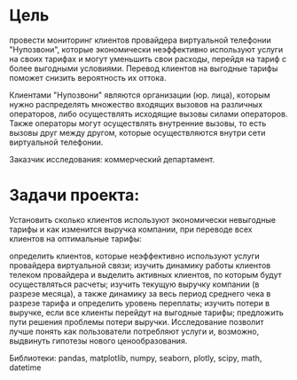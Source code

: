 # Цель
провести мониторинг клиентов провайдера виртуальной телефонии "Нупозвони", которые экономически неэффективно используют услуги на своих тарифах и могут уменьшить свои расходы, перейдя на тариф с более выгодными условиями. Перевод клиентов на выгодные тарифы поможет снизить вероятность их оттока.

Клиентами "Нупозвони" являются организации (юр. лица), которым нужно распределять множество входящих вызовов на различных операторов, либо осуществлять исходящие вызовы силами операторов. Также операторы могут осуществлять внутренние вызовы, то есть вызовы друг между другом, которые осуществляются внутри сети виртуальной телефонии.

Заказчик исследования: коммерческий департамент.

# Задачи проекта:

Установить сколько клиентов используют экономически невыгодные тарифы и как изменится выручка компании, при переводе всех клиентов на оптимальные тарифы:

определить клиентов, которые неэффективно используют услуги провайдера виртуальной связи;
изучить динамику работы клиентов телеком провайдера и выделить активных клиентов, по которым будут осуществляться расчеты;
изучить текущую выручку компании (в разрезе месяца), а также динамику за весь период среднего чека в разрезе тарифа и определить уровень переплаты;
изучить потери в выручке, если все клиенты перейдут на выгодные тарифы;
предложить пути решения проблемы потери выручки.
Исследование позволит лучше понять как пользователи потребляют услуги и, возможно, выдвинуть гипотезы нового ценообразования.

Библиотеки:
pandas, matplotlib, numpy, seaborn, plotly, scipy, math, datetime
